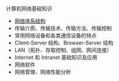 计算机网络基础知识

- [网络体系结构](网络体系结构.md)
- 传输介质、传输技术、传输方法、传输控制
- 常用网络设备和各类通信设备的特点
- Client-Server 结构、Browser-Server 结构
- LAN（拓扑、存取控制、组网、网间连接）
- Internet 和 Intranet 基础知识及应用
- 网络软件
- 网络管理、网络性能分析